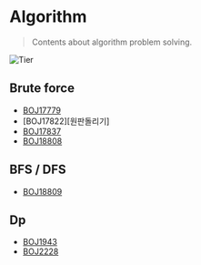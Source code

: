 # Algorithm
> Contents about algorithm problem solving.

![Tier][tier-image]

## Brute force
- [BOJ17779][게리맨더링2]
- [BOJ17822][원판돌리기]
- [BOJ17837][새로운게임2]
- [BOJ18808][스티커붙이기]

## BFS / DFS
- [BOJ18809][Gaaaaaaaaaarden]

## Dp
- [BOJ1943][동전분배]
- [BOJ2228][구간나누기]

<!-- Markdown link & img dfn's -->
[tier-image]: https://img.shields.io/badge/Tier-Gold2-gold
[게리맨더링2]: https://truebird.tech/algorithm/problems/boj17779
[게리맨더링2]: https://truebird.tech/algorithm/problems/boj17822
[새로운게임2]: https://truebird.tech/algorithm/problems/boj17837
[스티커붙이기]: https://truebird.tech/algorithm/problems/boj18808
[Gaaaaaaaaaarden]: https://truebird.tech/algorithm/problems/boj18809
[동전분배]: https://truebird.tech/algorithm/problems/boj1943
[구간나누기]: https://truebird.tech/algorithm/problems/boj2228
